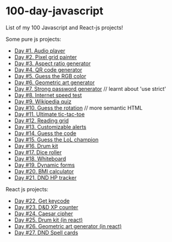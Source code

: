 # 100-day-javascript
List of my 100 Javascript and React-js projects!

Some pure js projects:
<ul>
  <li><a href="https://www.github.com/grigoryan-m/music-player.git">Day #1. Audio player</a></li>
  <li><a href="https://www.github.com/grigoryan-m/pixel-grid.git">Day #2. Pixel grid painter</a></li>
  <li><a href="https://www.github.com/grigoryan-m/aspect-ratio.git">Day #3. Aspect ratio generator</a></li>
  <li><a href="https://www.github.com/grigoryan-m/qr-codes.git">Day #4. QR code generator</a></li>
  <li><a href="https://www.github.com/grigoryan-m/color-guess.git">Day #5. Guess the RGB color</a></li>
  <li><a href="https://www.github.com/grigoryan-m/geometric-art.git">Day #6. Geometric art generator</a></li>
  <li><a href="https://www.github.com/grigoryan-m/password-generator.git">Day #7. Strong password generator</a> // learnt about 'use strict'</li>
  <li><a href="https://www.github.com/grigoryan-m/internet-speed-test.git">Day #8. Internet speed test</a></li>
  <li><a href="https://www.github.com/grigoryan-m/wikipedia-quiz.git">Day #9. Wikipedia quiz</a></li>
  <li><a href="https://www.github.com/grigoryan-m/guess-rotation.git">Day #10. Guess the rotation</a> // more semantic HTML</li>
  <li><a href="https://www.github.com/grigoryan-m/ultimate-tic-tac-toe.git">Day #11. Ultimate tic-tac-toe</a></li>
  <li><a href="https://www.github.com/grigoryan-m/reading-grid.git">Day #12. Reading grid</a></li>
  <li><a href="https://www.github.com/grigoryan-m/customizable-alerts.git">Day #13. Customizable alerts</a></li>
  <li><a href="https://www.github.com/grigoryan-m/guess-the-code.git">Day #14. Guess the code</a></li>
  <li><a href="https://www.github.com/grigoryan-m/guess-the-champion.git">Day #15. Guess the LoL champion</a></li>
  <li><a href="https://www.github.com/grigoryan-m/drum-kit.git">Day #16. Drum kit</a></li>
  <li><a href="https://www.github.com/grigoryan-m/dnd-dice-roller.git">Day #17. Dice roller</a></li>
  <li><a href="https://www.github.com/grigoryan-m/whiteboard.git">Day #18. Whiteboard</a></li>
  <li><a href="https://www.github.com/grigoryan-m/dynamic-forms.git">Day #19. Dynamic forms</a></li>
  <li><a href="https://www.github.com/grigoryan-m/bmi-calculator.git">Day #20. BMI calculator</a></li>
  <li><a href="https://www.github.com/grigoryan-m/dnd-hp-tracker.git">Day #21. DND HP tracker</a></li>
</ul>

React js projects:
<ul>
  <li><a href="https://www.github.com/grigoryan-m/get-keycode.git">Day #22. Get keycode</a></li>
  <li><a href="https://www.github.com/grigoryan-m/dnd-xp-counter.git">Day #23. D&D XP counter</a></li>
  <li><a href="https://www.github.com/grigoryan-m/caesar-cipher.git">Day #24. Caesar cipher</a></li>
  <li><a href="https://www.github.com/grigoryan-m/drum-kit-react.git">Day #25. Drum kit (in react)</a></li>
  <li><a href="https://www.github.com/grigoryan-m/geometric-art-react.git">Day #26. Geometric art generator (in react)</a></li>
  <li><a href="https://www.github.com/grigoryan-m/dnd-spell-cards.git">Day #27. DND Spell cards</a></li>
</ul>
